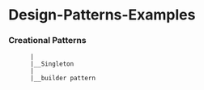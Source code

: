 # Design-Patterns-Examples
### Creational Patterns
          |
          |__Singleton
          |
          |__builder pattern